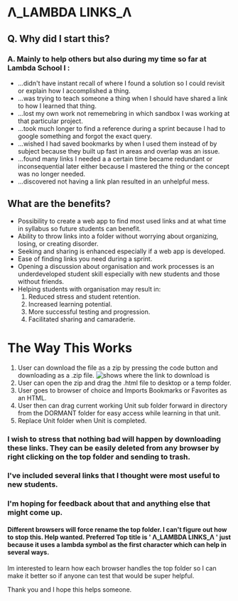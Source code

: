 # Λ_LAMBDA LINKS_Λ

## Q. Why did I start this?

### A. Mainly to help others but also during my time so far at Lambda School I : 
*  ...didn't have instant recall of where I found a solution so I could revisit or explain how I accomplished a thing.
*  ...was trying to teach someone a thing when I should have shared a link to how I learned that thing.
*  ...lost my own work not rememebring in which sandbox I was working at that particular project.
*  ...took much longer to find a reference during a sprint because I had to google something and forgot the exact query.
*  ...wished I had saved bookmarks by when I used them instead of by subject because they built up fast in areas and overlap was an issue.
*  ...found many links I needed a a certain time became redundant or inconsequential later either because I mastered the thing or the concept was no longer needed.
*  ...discovered not having a link plan resulted in an unhelpful mess.

## What are the benefits?

*  Possibility to create a web app to find most used links and at what time in syllabus so future students can benefit.
*  Ability to throw links into a folder without worrying about organizing, losing, or creating disorder.
*  Seeking and sharing is enhanced especially if a web app is developed.
*  Ease of finding links you need during a sprint.
*  Opening a discussion about organisation and work processes is an underdeveloped student skill especially with new students and those without friends.
*  Helping students with organisation may result in:
      1. Reduced stress and student retention.
      1. Increased learning potential.
      1. More successful testing and progression.
      1. Facilitated sharing and camaraderie.

# The Way This Works

1. User can download the file as a zip by pressing the code button and downloading as a .zip file.
![shows where the link to download is](https://github.com/somersgreg/Lambda-Links/blob/master/github%20code%20link.com.png)
1. User can open the zip and drag the .html file to desktop or a temp folder.
1. User goes to browser of choice and Imports Bookmarks or Favorites as an HTML.
1. User then can drag current working Unit sub folder forward in directory from the DORMANT folder for easy access while learning in that unit.
1. Replace Unit folder when Unit is completed.

### I wish to stress that nothing bad will happen by downloading these links. They can be easily deleted from any browser by right clicking on the top folder and sending to trash.
### I've included several links that I thought were most useful to new students.
### I'm hoping for feedback about that and anything else that might come up.
#### Different browsers will force rename the top folder.  I can't figure out how to stop this.  Help wanted. Preferred Top title is ' Λ_LAMBDA LINKS_Λ ' just because it uses a lambda symbol as the first character which can help in several ways. 
Im interested to learn how each browser handles the top folder so I can make it better so if anyone can test that would be super helpful. 

Thank you and I hope this helps someone. 
